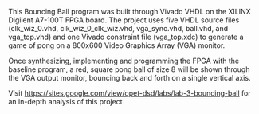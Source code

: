 This Bouncing Ball program was built through Vivado VHDL on the XILINX Digilent A7-100T FPGA board. The project uses five VHDL source files (clk_wiz_0.vhd, clk_wiz_0_clk_wiz.vhd, vga_sync.vhd, ball.vhd, and vga_top.vhd) and one Vivado constraint file (vga_top.xdc) to generate a game of pong on a 800x600 Video Graphics Array (VGA) monitor.

Once synthesizing, implementing and programming the FPGA with the baseline program, a red, square pong ball of size 8 will be shown through the VGA output monitor, bouncing back and forth on a single vertical axis.

Visit https://sites.google.com/view/opet-dsd/labs/lab-3-bouncing-ball for an in-depth analysis of this project
